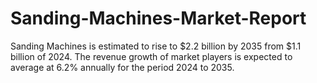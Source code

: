 # Sanding-Machines-Market-Report
Sanding Machines is estimated to rise to $2.2 billion by 2035 from $1.1 billion of 2024. The revenue growth of market players is expected to average at 6.2% annually for the period 2024 to 2035.
